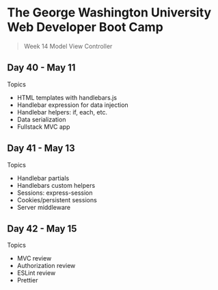 # **The George Washington University Web Developer Boot Camp**
> Week 14 Model View Controller

## **Day 40 - May 11**
Topics
- HTML templates with handlebars.js
- Handlebar expression for data injection
- Handlebar helpers: if, each, etc.
- Data serialization
- Fullstack MVC app

## **Day 41 - May 13**
Topics
- Handlebar partials
- Handlebars custom helpers
- Sessions: express-session
- Cookies/persistent sessions
- Server middleware

## **Day 42 - May 15**
Topics
- MVC review
- Authorization review
- ESLint review
- Prettier 